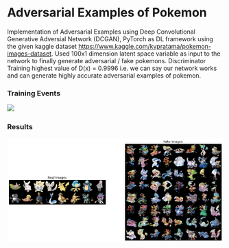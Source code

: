 # Adversarial Examples of Pokemon
Implementation of Adversarial Examples using Deep Convolutional Generative Adversial Network (DCGAN), PyTorch as DL framework using the given kaggle dataset https://www.kaggle.com/kvpratama/pokemon-images-dataset. Used 100x1 dimension latent space variable as input to the network to finally generate adversarial / fake pokemons.
Discriminator Training highest value of D(x) = 0.9996 i.e. we can say our network works and can generate highly accurate adversarial examples of pokemon.
### Training Events 
![](/training-phases.gif)
### Results 
![](/result.png)

